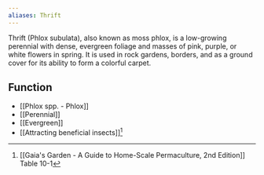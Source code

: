 ```yaml
---
aliases: Thrift
---
```

Thrift (Phlox subulata), also known as moss phlox, is a low-growing perennial with dense, evergreen foliage and masses of pink, purple, or white flowers in spring. It is used in rock gardens, borders, and as a ground cover for its ability to form a colorful carpet.
## Function
- [[Phlox spp. - Phlox]]
- [[Perennial]]
- [[Evergreen]]
- [[Attracting beneficial insects]][^1]

[^1]: [[Gaia's Garden - A Guide to Home-Scale Permaculture, 2nd Edition]] Table 10-1